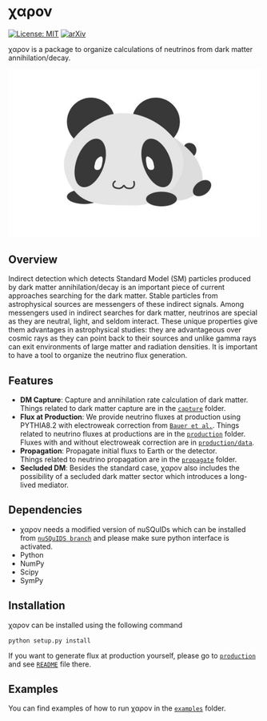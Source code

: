 # χαρον

[![License: MIT](https://img.shields.io/badge/License-MIT-yellow.svg)](https://opensource.org/licenses/MIT)
[![arXiv](https://img.shields.io/badge/arXiv-20xx.xxxxx%20-green.svg)](https://arxiv.org/abs/20xx.xxxxx)

χαρον is a package to organize calculations of neutrinos from dark matter annihilation/decay.

![χαρον](docs/source/logo.jpg)

## Overview
Indirect detection which detects Standard Model (SM) particles produced by dark matter annihilation/decay is an important piece of current approaches searching for the dark matter. Stable particles from astrophysical sources are messengers of these indirect signals. Among messengers used in indirect searches for dark matter, neutrinos are special as they are neutral, light, and seldom interact. These unique properties give them advantages in astrophysical studies: they are advantageous over cosmic rays as they can point back to their sources and unlike gamma rays can exit environments of large matter and radiation densities. It is important to have a tool to organize the neutrino flux generation.

## Features
* **DM Capture**: Capture and annihilation rate calculation of dark matter.  
	Things related to dark matter capture are in the [`capture`](capture/) folder.
* **Flux at Production**: We provide neutrino fluxes at production using PYTHIA8.2 with electroweak correction from [`Bauer et al.`](https://arxiv.org/abs/20xx.xxxxx).
    Things related to neutrino fluxes at productions are in the [`production`](production/) folder. Fluxes with and without electroweak correction are in [`production/data`](production/data/).
* **Propagation**: Propagate initial fluxs to Earth or the detector.     
	Things related to neutrino propagation are in the [`propagate`](propagate/) folder.
* **Secluded DM**: Besides the standard case, χαρον also includes the possibility of a secluded dark matter sector which introduces a long-lived mediator. 
 

## Dependencies
* χαρον needs a modified version of nuSQuIDs which can be installed from 
  [`nuSQuIDS branch`](https://github.com/qrliu/nuSQuIDS) and please make sure python interface is activated.
* Python
* NumPy
* Scipy
* SymPy



## Installation
χαρον can be installed using the following command
```
python setup.py install
```

If you want to generate flux at production yourself, please go to [`production`](production/) and see [`README`](production/README.md) file there. 
 
## Examples
You can find examples of how to run χαρον in the 
[`examples`](examples) folder.
